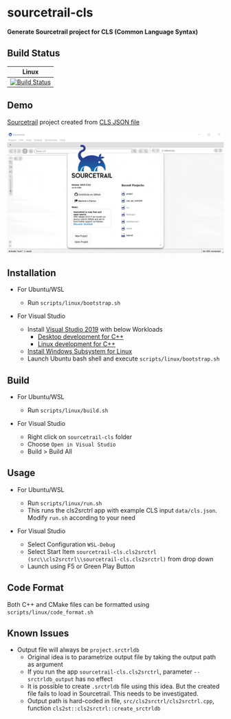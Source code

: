 # sourcetrail-cls

**Generate Sourcetrail project for CLS (Common Language Syntax)**

## Build Status

| Linux                                               |
|-----------------------------------------------------|
| [![Build Status][appveyor_status]][appveyor_builds] |

[appveyor_status]: https://ci.appveyor.com/api/projects/status/x9rv935g9ki26i9f?svg=true
[appveyor_builds]: https://ci.appveyor.com/project/shanmukhananda/sourcetrail-cls

## Demo

[Sourcetrail](https://www.sourcetrail.com/) project created from [CLS JSON file](data/cls.json)

![Alt Text](docs/demo.gif)

## Installation

- For Ubuntu/WSL
    - Run `scripts/linux/bootstrap.sh`

- For Visual Studio
    - Install [Visual Studio 2019](https://visualstudio.microsoft.com/vs/) with below Workloads
        - [Desktop development for C++](https://docs.microsoft.com/en-us/cpp/build/vscpp-step-0-installation?view=vs-2019)
        - [Linux development for C++](https://docs.microsoft.com/en-us/cpp/linux/download-install-and-setup-the-linux-development-workload?view=vs-2019)
    - [Install Windows Subsystem for Linux](https://docs.microsoft.com/en-us/windows/wsl/install-win10)
    - Launch Ubuntu bash shell and execute `scripts/linux/bootstrap.sh`

## Build

- For Ubuntu/WSL
    - Run `scripts/linux/build.sh`
    
- For Visual Studio
    - Right click on `sourcetrail-cls` folder
    - Choose `Open in Visual Studio`
    - Build > Build All

## Usage

- For Ubuntu/WSL
    - Run `scripts/linux/run.sh`
    - This runs the cls2srctrl app with example CLS input `data/cls.json`. Modify `run.sh` according to your need

- For Visual Studio
    - Select Configuration `WSL-Debug`
    - Select Start Item `sourcetrail-cls.cls2srctrl (src\\cls2srctrl\\sourcetrail-cls.cls2srctrl)` from drop down
    - Launch using F5 or Green Play Button

## Code Format

Both C++ and CMake files can be formatted using `scripts/linux/code_format.sh`

## Known Issues

- Output file will always be `project.srctrldb`
    - Original idea is to parametrize output file by taking the output path as argument
    - If you run the app `sourcetrail-cls.cls2srctrl`, parameter `--srctrldb_output` has no effect 
    - It is possible to create `.srctrldb` file using this idea. But the created file fails to load in Sourcetrail. This needs to be investigated.
    - Output path is hard-coded in file, `src/cls2srctrl/cls2srctrl.cpp`, function `cls2st::cls2srctrl::create_srctrldb`
